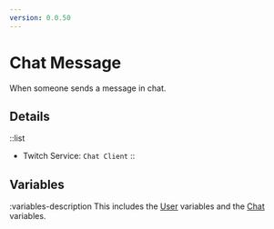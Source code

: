 ```yaml
---
version: 0.0.50
---
```


# Chat Message
When someone sends a message in chat.

## Details
::list
- Twitch Service: `Chat Client`
::

## Variables
:variables-description
This includes the [User](/Variables/User-Variables) variables and the [Chat](/Variables/Chat-Variables) variables.
